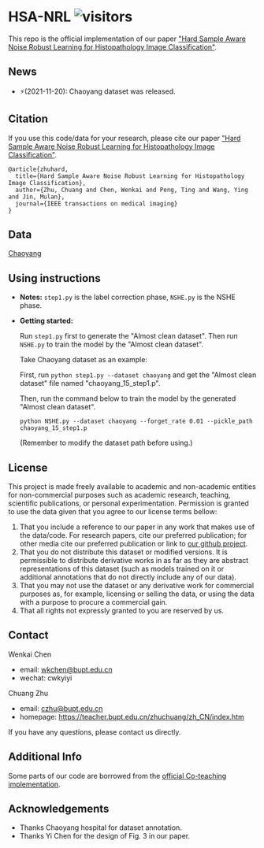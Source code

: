 # HSA-NRL ![visitors](https://visitor-badge.glitch.me/badge?page_id=bupt-ai-cz.HSA-NRL)
This repo is the official implementation of our paper ["Hard Sample Aware Noise Robust Learning for Histopathology Image Classification"](https://ieeexplore.ieee.org/document/9600806).

## News
- ⚡(2021-11-20): Chaoyang dataset was released. 

## Citation
If you use this code/data for your research, please cite our paper ["Hard Sample Aware Noise Robust Learning for Histopathology Image Classification"](https://ieeexplore.ieee.org/document/9600806).

```
@article{zhuhard,
  title={Hard Sample Aware Noise Robust Learning for Histopathology Image Classification},
  author={Zhu, Chuang and Chen, Wenkai and Peng, Ting and Wang, Ying and Jin, Mulan},
  journal={IEEE transactions on medical imaging}
}
```


## Data
[Chaoyang](https://bupt-ai-cz.github.io/HSA-NRL/)


## Using instructions
- **Notes:** `step1.py` is the label correction phase, `NSHE.py` is the NSHE phase. 

- **Getting started:**

    Run `step1.py` first to generate the "Almost clean dataset". Then run `NSHE.py` to train the model by the "Almost clean dataset".

    Take Chaoyang dataset as an example:

    First, run `python step1.py --dataset chaoyang` and get the "Almost clean dataset" file named "chaoyang_15_step1.p".

    Then, run the command below to train the model by the generated "Almost clean dataset".

    `python NSHE.py --dataset chaoyang --forget_rate 0.01 --pickle_path chaoyang_15_step1.p` 

    (Remember to modify the dataset path before using.)

## License

This project is made freely available to academic and non-academic entities for non-commercial purposes such as academic research, teaching, scientific publications, or personal experimentation. Permission is granted to use the data given that you agree to our license terms bellow:

1. That you include a reference to our paper in any work that makes use of the data/code. For research papers, cite our preferred publication; for other media cite our preferred publication or link to [our github project](https://github.com/bupt-ai-cz/HSA-NRL).
2. That you do not distribute this dataset or modified versions. It is permissible to distribute derivative works in as far as they are abstract representations of this dataset (such as models trained on it or additional annotations that do not directly include any of our data).
3. That you may not use the dataset or any derivative work for commercial purposes as, for example, licensing or selling the data, or using the data with a purpose to procure a commercial gain.
4. That all rights not expressly granted to you are reserved by us.




## Contact

Wenkai Chen
- email: wkchen@bupt.edu.cn
- wechat: cwkyiyi

Chuang Zhu
- email: czhu@bupt.edu.cn
- homepage: https://teacher.bupt.edu.cn/zhuchuang/zh_CN/index.htm

If you have any questions, please contact us directly.

## Additional Info

Some parts of our code are borrowed from the [official Co-teaching implementation](https://github.com/bhanML/Co-teaching).


## Acknowledgements

- Thanks Chaoyang hospital for dataset annotation.
- Thanks Yi Chen for the design of Fig. 3 in our paper.


